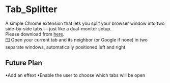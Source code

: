 # Tab_Splitter
A simple Chrome extension that lets you split your browser window into two side-by-side tabs — just like a dual-monitor setup.\
Please download from [here](https://chromewebstore.google.com/detail/lfilaaifmbdneicekaojcpeijbhkgkfc?utm_source=item-share-cb).\
🪟 Open your current tab and its neighbor (or Google if none) in two separate windows, automatically positioned left and right.

## Future Plan
•Add an effext
•Enable the user to choose which tabs will be open